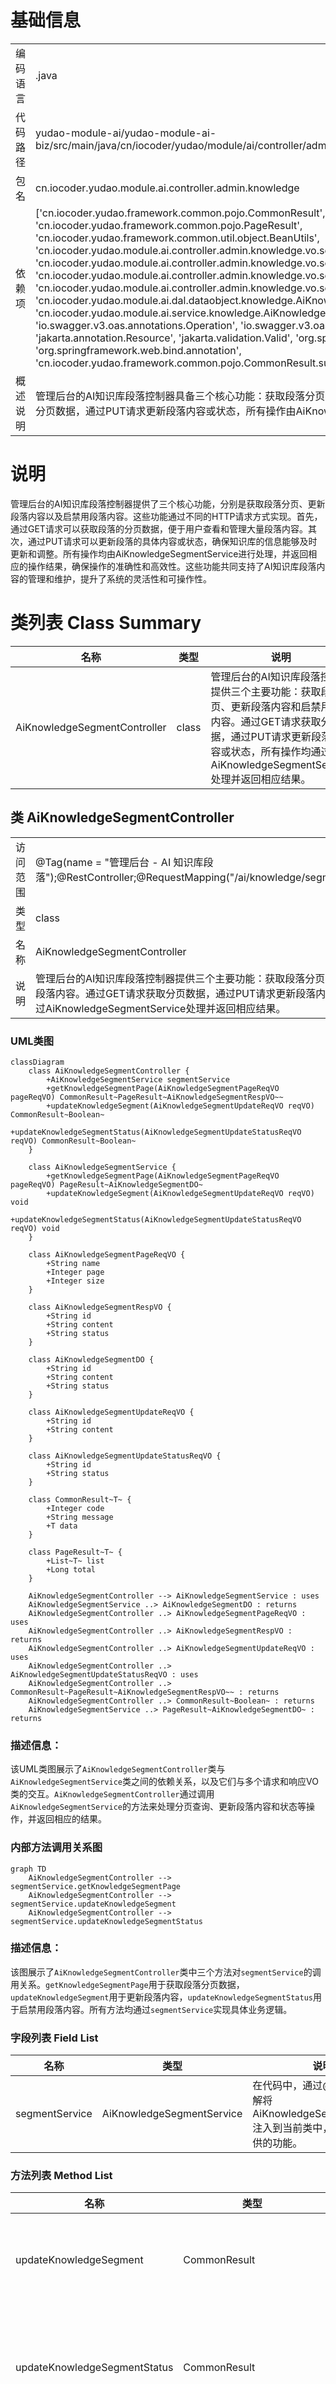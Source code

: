 # 基础信息

|      |      |
|------|------|
| 编码语言 | .java |
| 代码路径 | yudao-module-ai/yudao-module-ai-biz/src/main/java/cn/iocoder/yudao/module/ai/controller/admin/knowledge/AiKnowledgeSegmentController.java |
| 包名 | cn.iocoder.yudao.module.ai.controller.admin.knowledge |
| 依赖项 | ['cn.iocoder.yudao.framework.common.pojo.CommonResult', 'cn.iocoder.yudao.framework.common.pojo.PageResult', 'cn.iocoder.yudao.framework.common.util.object.BeanUtils', 'cn.iocoder.yudao.module.ai.controller.admin.knowledge.vo.segment.AiKnowledgeSegmentPageReqVO', 'cn.iocoder.yudao.module.ai.controller.admin.knowledge.vo.segment.AiKnowledgeSegmentRespVO', 'cn.iocoder.yudao.module.ai.controller.admin.knowledge.vo.segment.AiKnowledgeSegmentUpdateReqVO', 'cn.iocoder.yudao.module.ai.controller.admin.knowledge.vo.segment.AiKnowledgeSegmentUpdateStatusReqVO', 'cn.iocoder.yudao.module.ai.dal.dataobject.knowledge.AiKnowledgeSegmentDO', 'cn.iocoder.yudao.module.ai.service.knowledge.AiKnowledgeSegmentService', 'io.swagger.v3.oas.annotations.Operation', 'io.swagger.v3.oas.annotations.tags.Tag', 'jakarta.annotation.Resource', 'jakarta.validation.Valid', 'org.springframework.validation.annotation.Validated', 'org.springframework.web.bind.annotation', 'cn.iocoder.yudao.framework.common.pojo.CommonResult.success'] |
| 概述说明 | 管理后台的AI知识库段落控制器具备三个核心功能：获取段落分页、更新段落内容及启禁用段落内容。通过GET请求获取分页数据，通过PUT请求更新段落内容或状态，所有操作由AiKnowledgeSegmentService处理并返回结果。 |

# 说明

管理后台的AI知识库段落控制器提供了三个核心功能，分别是获取段落分页、更新段落内容以及启禁用段落内容。这些功能通过不同的HTTP请求方式实现。首先，通过GET请求可以获取段落的分页数据，便于用户查看和管理大量段落内容。其次，通过PUT请求可以更新段落的具体内容或状态，确保知识库的信息能够及时更新和调整。所有操作均由AiKnowledgeSegmentService进行处理，并返回相应的操作结果，确保操作的准确性和高效性。这些功能共同支持了AI知识库段落内容的管理和维护，提升了系统的灵活性和可操作性。

# 类列表 Class Summary

| 名称   | 类型  | 说明 |
|-------|------|-------------|
| AiKnowledgeSegmentController | class | 管理后台的AI知识库段落控制器提供三个主要功能：获取段落分页、更新段落内容和启禁用段落内容。通过GET请求获取分页数据，通过PUT请求更新段落内容或状态，所有操作均通过AiKnowledgeSegmentService处理并返回相应结果。 |



## 类 AiKnowledgeSegmentController

|      |      |
|------|------|
| 访问范围 | @Tag(name = "管理后台 - AI 知识库段落");@RestController;@RequestMapping("/ai/knowledge/segment");@Validated;public |
| 类型 | class |
| 名称 | AiKnowledgeSegmentController |
| 说明 | 管理后台的AI知识库段落控制器提供三个主要功能：获取段落分页、更新段落内容和启禁用段落内容。通过GET请求获取分页数据，通过PUT请求更新段落内容或状态，所有操作均通过AiKnowledgeSegmentService处理并返回相应结果。 |


### UML类图

```mermaid
classDiagram
    class AiKnowledgeSegmentController {
        +AiKnowledgeSegmentService segmentService
        +getKnowledgeSegmentPage(AiKnowledgeSegmentPageReqVO pageReqVO) CommonResult~PageResult~AiKnowledgeSegmentRespVO~~
        +updateKnowledgeSegment(AiKnowledgeSegmentUpdateReqVO reqVO) CommonResult~Boolean~
        +updateKnowledgeSegmentStatus(AiKnowledgeSegmentUpdateStatusReqVO reqVO) CommonResult~Boolean~
    }

    class AiKnowledgeSegmentService {
        +getKnowledgeSegmentPage(AiKnowledgeSegmentPageReqVO pageReqVO) PageResult~AiKnowledgeSegmentDO~
        +updateKnowledgeSegment(AiKnowledgeSegmentUpdateReqVO reqVO) void
        +updateKnowledgeSegmentStatus(AiKnowledgeSegmentUpdateStatusReqVO reqVO) void
    }

    class AiKnowledgeSegmentPageReqVO {
        +String name
        +Integer page
        +Integer size
    }

    class AiKnowledgeSegmentRespVO {
        +String id
        +String content
        +String status
    }

    class AiKnowledgeSegmentDO {
        +String id
        +String content
        +String status
    }

    class AiKnowledgeSegmentUpdateReqVO {
        +String id
        +String content
    }

    class AiKnowledgeSegmentUpdateStatusReqVO {
        +String id
        +String status
    }

    class CommonResult~T~ {
        +Integer code
        +String message
        +T data
    }

    class PageResult~T~ {
        +List~T~ list
        +Long total
    }

    AiKnowledgeSegmentController --> AiKnowledgeSegmentService : uses
    AiKnowledgeSegmentService ..> AiKnowledgeSegmentDO : returns
    AiKnowledgeSegmentController ..> AiKnowledgeSegmentPageReqVO : uses
    AiKnowledgeSegmentController ..> AiKnowledgeSegmentRespVO : returns
    AiKnowledgeSegmentController ..> AiKnowledgeSegmentUpdateReqVO : uses
    AiKnowledgeSegmentController ..> AiKnowledgeSegmentUpdateStatusReqVO : uses
    AiKnowledgeSegmentController ..> CommonResult~PageResult~AiKnowledgeSegmentRespVO~~ : returns
    AiKnowledgeSegmentController ..> CommonResult~Boolean~ : returns
    AiKnowledgeSegmentService ..> PageResult~AiKnowledgeSegmentDO~ : returns
```

### 描述信息：
该UML类图展示了`AiKnowledgeSegmentController`类与`AiKnowledgeSegmentService`类之间的依赖关系，以及它们与多个请求和响应VO类的交互。`AiKnowledgeSegmentController`通过调用`AiKnowledgeSegmentService`的方法来处理分页查询、更新段落内容和状态等操作，并返回相应的结果。


### 内部方法调用关系图

```mermaid
graph TD
    AiKnowledgeSegmentController --> segmentService.getKnowledgeSegmentPage
    AiKnowledgeSegmentController --> segmentService.updateKnowledgeSegment
    AiKnowledgeSegmentController --> segmentService.updateKnowledgeSegmentStatus
```

### 描述信息：
该图展示了`AiKnowledgeSegmentController`类中三个方法对`segmentService`的调用关系。`getKnowledgeSegmentPage`用于获取段落分页数据，`updateKnowledgeSegment`用于更新段落内容，`updateKnowledgeSegmentStatus`用于启禁用段落内容。所有方法均通过`segmentService`实现具体业务逻辑。

### 字段列表 Field List

| 名称  | 类型  | 说明 |
|-------|-------|------|
| segmentService | AiKnowledgeSegmentService | 在代码中，通过@Resource注解将AiKnowledgeSegmentService注入到当前类中，以便使用其提供的功能。 |

### 方法列表 Method List

| 名称  | 类型  | 说明 |
|-------|-------|------|
| updateKnowledgeSegment | CommonResult<Boolean> | 该代码片段描述了一个用于更新段落内容的API接口。通过PUT请求调用"/update"路径，接收并验证请求体中的更新数据，调用服务层方法更新段落内容，最后返回操作成功的布尔结果。 |
| updateKnowledgeSegmentStatus | CommonResult<Boolean> | 该代码片段描述了一个用于更新知识段落状态的API接口。通过PUT请求调用"/update-status"路径，接收一个包含更新状态请求的JSON对象，调用segmentService的updateKnowledgeSegmentStatus方法处理请求，并返回操作成功的布尔值结果。 |
| getKnowledgeSegmentPage | CommonResult<PageResult<AiKnowledgeSegmentRespVO>> | 该代码定义了一个GET请求接口，路径为"/page"，用于获取段落分页数据。接口接收一个有效的AiKnowledgeSegmentPageReqVO对象作为请求参数，调用segmentService的getKnowledgeSegmentPage方法获取分页结果，并将结果转换为AiKnowledgeSegmentRespVO类型后返回。 |




